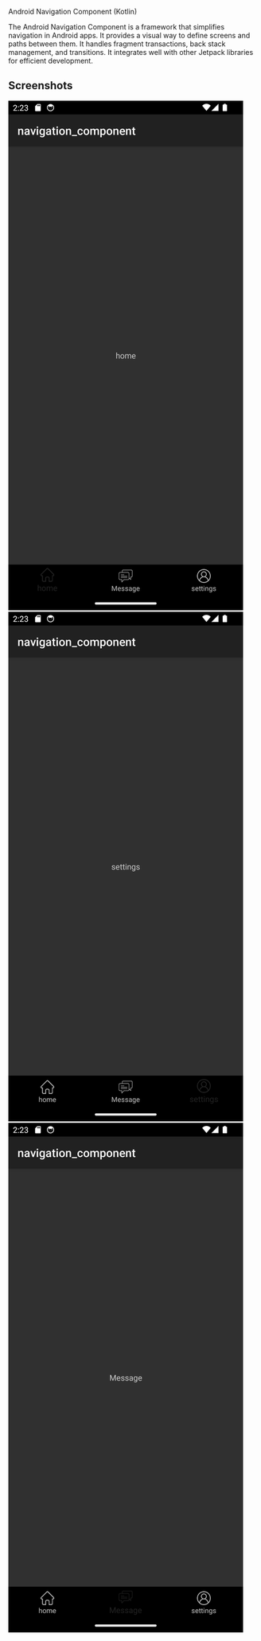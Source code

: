 
Android Navigation Component (Kotlin)

The Android Navigation Component is a framework that simplifies navigation in Android apps. It provides a visual way to define screens and paths between them. It handles fragment transactions, back stack management, and transitions. It integrates well with other Jetpack libraries for efficient development.

## Screenshots

![App Screenshot](Screenshot1.png)
![App Screenshot](Screenshot2.png)
![App Screenshot](Screenshot3.png)

